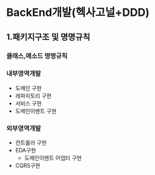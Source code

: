 # BackEnd개발(헥사고널+DDD)

## 1.패키지구조 및 명명규칙
### 클래스,메소드 명명규칙

### 내부영역개발
- 도메인 구현
- 레파지토리 구현
- 서비스 구현
- 도메인이벤트 구현

### 외부영역개발
- 컨트롤러 구현
- EDA구현
  - 도메인이벤트 어댑터 구현
- CQRS구현

  
